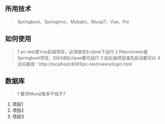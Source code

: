 ## 所用技术
>Springboot、Springmvc、Mybatis、Mysql7、Vue、Poi

## 如何使用
>1 pc-test是Vue前端项目，必须放在Eclipse下运行
>2 fhbootvwan是Springboot项目，IDEA和Eclipse都可运行
>3 前后端项目谁先启动都可以
>4 访问路径：http://localhost:8081/pc-test/views/login.html

## 数据库
>1 要求Mysql版本不低于7

1. 项目1  
2. 项目2  
3. 项目3  
